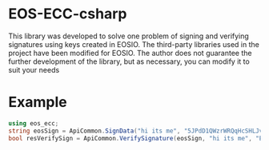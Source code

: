 # EOS-ECC-csharp

This library was developed to solve one problem of signing and verifying signatures using keys created in EOSIO. The third-party libraries used in the project have been modified for EOSIO.
The author does not guarantee the further development of the library, but as necessary, you can modify it to suit your needs

# Example

```csharp
using eos_ecc;
string eosSign = ApiCommon.SignData("hi its me", "5JPdD1QWzrWRQqHcSHLJv9XWtyEah9SncCmN1nj1DxVxjCeuxyi");
bool resVerifySign = ApiCommon.VerifySignature(eosSign, "hi its me", "EOS6AzHKdnoELKmqHrQmbxwDvDGQ8ZKtQiuBNcZinZ5b3xJ5oX1U5");
```

